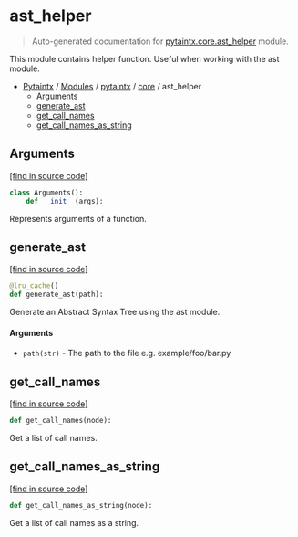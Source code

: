# ast_helper

> Auto-generated documentation for [pytaintx.core.ast_helper](../../../pytaintx/core/ast_helper.py) module.

This module contains helper function.
Useful when working with the ast module.

- [Pytaintx](../../README.md#pytaintx-index) / [Modules](../../README.md#pytaintx-modules) / [pytaintx](../index.md#pytaintx) / [core](index.md#core) / ast_helper
    - [Arguments](#arguments)
    - [generate_ast](#generate_ast)
    - [get_call_names](#get_call_names)
    - [get_call_names_as_string](#get_call_names_as_string)

## Arguments

[[find in source code]](../../../pytaintx/core/ast_helper.py#L81)

```python
class Arguments():
    def __init__(args):
```

Represents arguments of a function.

## generate_ast

[[find in source code]](../../../pytaintx/core/ast_helper.py#L27)

```python
@lru_cache()
def generate_ast(path):
```

Generate an Abstract Syntax Tree using the ast module.

#### Arguments

- `path(str)` - The path to the file e.g. example/foo/bar.py

## get_call_names

[[find in source code]](../../../pytaintx/core/ast_helper.py#L66)

```python
def get_call_names(node):
```

Get a list of call names.

## get_call_names_as_string

[[find in source code]](../../../pytaintx/core/ast_helper.py#L76)

```python
def get_call_names_as_string(node):
```

Get a list of call names as a string.
